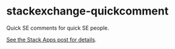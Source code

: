 # stackexchange-quickcomment

Quick SE comments for quick SE people.

[See the Stack Apps post for details](http://stackapps.com/q/4796/17430).
